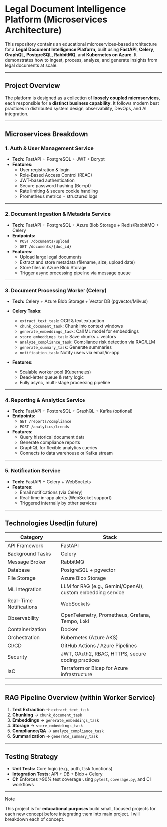 
# Legal Document Intelligence Platform (Microservices Architecture)

This repository contains an educational microservices-based architecture for a **Legal Document Intelligence Platform**, built using **FastAPI**, **Celery**, **GraphQL**, **PostgreSQL**, **RabbitMQ**, and **Kubernetes on Azure**. It demonstrates how to ingest, process, analyze, and generate insights from legal documents at scale.

---

## Project Overview

The platform is designed as a collection of **loosely coupled microservices**, each responsible for a **distinct business capability**. It follows modern best practices in distributed system design, observability, DevOps, and AI integration.

---

## Microservices Breakdown

### 1. Auth & User Management Service

- **Tech:** FastAPI + PostgreSQL + JWT + Bcrypt
- **Features:**
  - User registration & login
  - Role-Based Access Control (RBAC)
  - JWT-based authentication
  - Secure password hashing (Bcrypt)
  - Rate limiting & secure cookie handling
  - Prometheus metrics + structured logs

---

### 2. Document Ingestion & Metadata Service

- **Tech:** FastAPI + PostgreSQL + Azure Blob Storage + Redis/RabbitMQ + Celery
- **Endpoints:**
  - `POST /documents/upload`
  - `GET /documents/{doc_id}`
- **Features:**
  - Upload large legal documents
  - Extract and store metadata (filename, size, upload date)
  - Store files in Azure Blob Storage
  - Trigger async processing pipeline via message queue

---

### 3. Document Processing Worker (Celery)

- **Tech:** Celery + Azure Blob Storage + Vector DB (pgvector/Milvus)
- **Celery Tasks:**
  - `extract_text_task`: OCR & text extraction
  - `chunk_document_task`: Chunk into context windows
  - `generate_embeddings_task`: Call ML model for embeddings
  - `store_embeddings_task`: Save chunks + vectors
  - `analyze_compliance_task`: Compliance risk detection via RAG/LLM
  - `generate_summary_task`: Generate summaries
  - `notification_task`: Notify users via email/in-app

- **Features:**
  - Scalable worker pool (Kubernetes)
  - Dead-letter queue & retry logic
  - Fully async, multi-stage processing pipeline

---

### 4. Reporting & Analytics Service

- **Tech:** FastAPI + PostgreSQL + GraphQL + Kafka (optional)
- **Endpoints:**
  - `GET /reports/compliance`
  - `POST /analytics/trends`
- **Features:**
  - Query historical document data
  - Generate compliance reports
  - GraphQL for flexible analytics queries
  - Connects to data warehouse or Kafka stream

---

### 5. Notification Service

- **Tech:** FastAPI + Celery + WebSockets
- **Features:**
  - Email notifications (via Celery)
  - Real-time in-app alerts (WebSocket support)
  - Triggered internally by other services

---

## Technologies Used(in future)

| Category               | Stack                                                                 |
|------------------------|-----------------------------------------------------------------------|
| API Framework          | FastAPI                                                              |
| Background Tasks       | Celery                                                               |
| Message Broker         | RabbitMQ                                                    |
| Database               | PostgreSQL + pgvector                                                |
| File Storage           | Azure Blob Storage                                                   |
| ML Integration         | LLM for RAG (e.g., Gemini/OpenAI), custom embedding service          |
| Real-Time Notifications| WebSockets                                                           |
| Observability          | OpenTelemetry, Prometheus, Grafana, Tempo, Loki                      |
| Containerization       | Docker                                                               |
| Orchestration          | Kubernetes (Azure AKS)                                               |
| CI/CD                  | GitHub Actions / Azure Pipelines                                     |
| Security               | JWT, OAuth2, RBAC, HTTPS, secure coding practices                    |
| IaC                    | Terraform or Bicep for Azure infrastructure                          |

---

## RAG Pipeline Overview (within Worker Service)

1. **Text Extraction** → `extract_text_task`
2. **Chunking** → `chunk_document_task`
3. **Embeddings** → `generate_embeddings_task`
4. **Storage** → `store_embeddings_task`
5. **Compliance/QA** → `analyze_compliance_task`
6. **Summarization** → `generate_summary_task`

---

## Testing Strategy

- **Unit Tests:** Core logic (e.g., auth, task functions)
- **Integration Tests:** API + DB + Blob + Celery
- **CI:** Enforces >90% test coverage using `pytest`, `coverage.py`, and CI workflows

---

> [!NOTE]
> This project is for **educational purposes** build small, focused projects for each new concept before integrating them into main project. I will breakdown each of concept.
